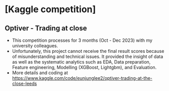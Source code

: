 # [Kaggle competition]
## Optiver - Trading at close

- This competition processes for 3 months (Oct - Dec 2023) with my university colleagues. 
- Unfortunately, this project cannot receive the final result scores because of misunderstanding and technical issues. It provided the insight of data as well as the systematic analytics such as EDA, Data preparation, Feature engineering, Modelling (XGBoost, Lightgbm), and Evaluation.
- More details and coding at https://www.kaggle.com/code/eunjunglee2/optiver-trading-at-the-close-leeds
